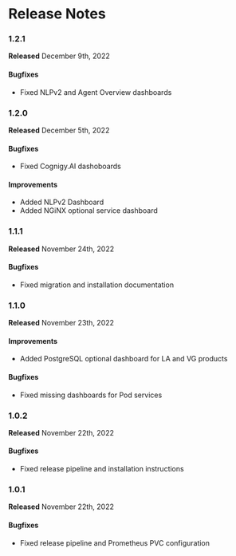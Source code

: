 # Release Notes

### 1.2.1
**Released** December 9th, 2022
#### Bugfixes
- Fixed NLPv2 and Agent Overview dashboards

### 1.2.0
**Released** December 5th, 2022
#### Bugfixes
- Fixed Cognigy.AI dashoboards 

#### Improvements
- Added NLPv2 Dashboard
- Added NGiNX optional service dashboard

### 1.1.1
**Released** November 24th, 2022
#### Bugfixes
- Fixed migration and installation documentation

### 1.1.0
**Released** November 23th, 2022

#### Improvements
- Added PostgreSQL optional dashboard for LA and VG products 

#### Bugfixes
- Fixed missing dashboards for Pod services

### 1.0.2
**Released** November 22th, 2022

#### Bugfixes
- Fixed release pipeline and installation instructions

### 1.0.1
**Released** November 22th, 2022

#### Bugfixes
- Fixed release pipeline and Prometheus PVC configuration
